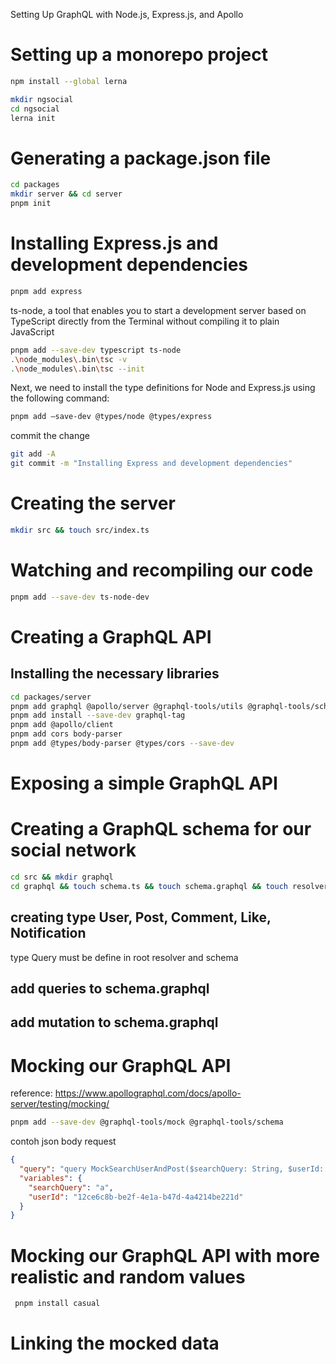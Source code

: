 Setting Up GraphQL with Node.js, Express.js, and Apollo

# Setting up a monorepo project

```sh
npm install --global lerna
```

```sh
mkdir ngsocial
cd ngsocial
lerna init
```

# Generating a package.json file

```sh
cd packages
mkdir server && cd server
pnpm init
```

# Installing Express.js and development dependencies

```sh
pnpm add express
```

ts-node, a tool that enables you to start a development server based on TypeScript
directly from the Terminal without compiling it to plain JavaScript

```sh
pnpm add --save-dev typescript ts-node
.\node_modules\.bin\tsc -v
.\node_modules\.bin\tsc --init
```

Next, we need to install the type definitions for Node and Express.js using the following
command:

```sh
pnpm add –save-dev @types/node @types/express
```

commit the change
```sh
git add -A
git commit -m "Installing Express and development dependencies"
```

# Creating the server

```sh
mkdir src && touch src/index.ts
```

# Watching and recompiling our code

```sh
pnpm add --save-dev ts-node-dev
```

# Creating a GraphQL API

## Installing the necessary libraries

```sh 
cd packages/server
pnpm add graphql @apollo/server @graphql-tools/utils @graphql-tools/schema
pnpm add install --save-dev graphql-tag
pnpm add @apollo/client
pnpm add cors body-parser
pnpm add @types/body-parser @types/cors --save-dev

```

# Exposing a simple GraphQL API

# Creating a GraphQL schema for our social network

```sh
cd src && mkdir graphql 
cd graphql && touch schema.ts && touch schema.graphql && touch resolvers.ts 
```

## creating type User, Post, Comment, Like, Notification
type Query must be define in root resolver and schema

## add queries to schema.graphql

## add mutation to schema.graphql

# Mocking our GraphQL API

reference: https://www.apollographql.com/docs/apollo-server/testing/mocking/

```sh
pnpm add --save-dev @graphql-tools/mock @graphql-tools/schema
```
contoh json body request

```json
{
  "query": "query MockSearchUserAndPost($searchQuery: String, $userId: ID!) { searchUsers(searchQuery: $searchQuery) { id fullName email postsCount } getPostsByUserId(userId: $userId) { id text author { id fullName } commentsCount latestComment { Comment } }}",
  "variables": {
    "searchQuery": "a",
    "userId": "12ce6c8b-be2f-4e1a-b47d-4a4214be221d"
  }
}
```

# Mocking our GraphQL API with more realistic and random values

```sh
 pnpm install casual
 ```

# Linking the mocked data
